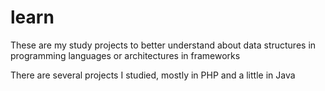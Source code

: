 # learn
These are my study projects to better understand about data structures in programming languages or architectures in frameworks

There are several projects I studied, mostly in PHP and a little in Java
